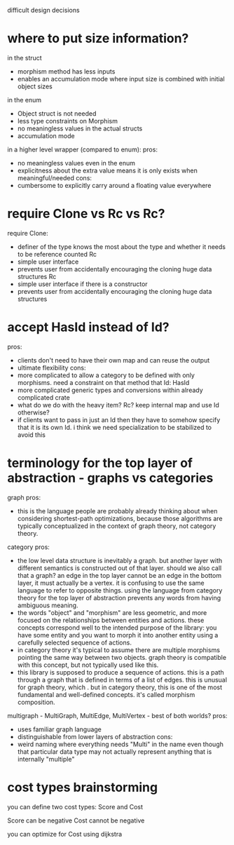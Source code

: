 difficult design decisions

# where to put size information?
in the struct
- morphism method has less inputs
- enables an accumulation mode where input size is combined with initial object sizes

in the enum
- Object struct is not needed
- less type constraints on Morphism
- no meaningless values in the actual structs
- accumulation mode 

in a higher level wrapper (compared to enum):
pros:
- no meaningless values even in the enum
- explicitness about the extra value means it is only exists when meaningful/needed
cons:
- cumbersome to explicitly carry around a floating value everywhere

# require Clone vs Rc<Morphism> vs Rc<MorphismMeta>?
require Clone:
- definer of the type knows the most about the type and whether it needs to be reference counted
Rc<Morphism>
- simple user interface
- prevents user from accidentally encouraging the cloning huge data structures
Rc<MorphismMeta>
- simple user interface if there is a constructor
- prevents user from accidentally encouraging the cloning huge data structures

# accept HasId instead of Id?
pros:
- clients don't need to have their own map and can reuse the output
- ultimate flexibility
cons:
- more complicated to allow a category to be defined with only morphisms. need a constraint on that method that Id: HasId
- more complicated generic types and conversions within already complicated crate
- what do we do with the heavy item? Rc? keep internal map and use Id otherwise?
- if clients want to pass in just an Id then they have to somehow specify that it is its own Id. i think we need specialization to be stabilized to avoid this

# terminology for the top layer of abstraction - graphs vs categories
graph pros:
- this is the language people are probably already thinking about when considering shortest-path optimizations, because those algorithms are typically conceptualized in the context of graph theory, not category theory.

category pros:
- the low level data structure is inevitably a graph. but another layer with different semantics is constructed out of that layer. should we also call that a graph? an edge in the top layer cannot be an edge in the bottom layer, it must actually be a vertex. it is confusing to use the same language to refer to opposite things. using the language from category theory for the top layer of abstraction prevents any words from having ambiguous meaning.
- the words "object" and "morphism" are less geometric, and more focused on the relationships between entities and actions. these concepts correspond well to the intended purpose of the library: you have some entity and you want to morph it into another entity using a carefully selected sequence of actions.
- in category theory it's typical to assume there are multiple morphisms pointing the same way between two objects. graph theory is compatible with this concept, but not typically used like this.
- this library is supposed to produce a sequence of actions. this is a path through a graph that is defined in terms of a list of edges. this is unusual for graph theory, which . but in category theory, this is one of the most fundamental and well-defined concepts. it's called morphism composition.


multigraph - MultiGraph, MultiEdge, MultiVertex - best of both worlds?
pros:
- uses familiar graph language
- distinguishable from lower layers of abstraction
cons:
- weird naming where everything needs "Multi" in the name even though that particular data type may not actually represent anything that is internally "multiple"


# cost types brainstorming

you can define two cost types: Score and Cost

Score can be negative
Cost cannot be negative


you can optimize for Cost using dijkstra
